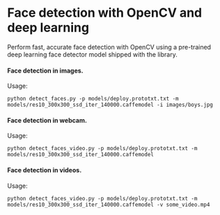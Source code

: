 # Face detection with OpenCV and deep learning

Perform fast, accurate face detection with OpenCV using a pre-trained deep learning face detector model shipped with the library.

#### Face detection in images.

Usage:

`python detect_faces.py -p models/deploy.prototxt.txt -m models/res10_300x300_ssd_iter_140000.caffemodel -i images/boys.jpg`

#### Face detection in webcam.

Usage:

`python detect_faces_video.py -p models/deploy.prototxt.txt -m models/res10_300x300_ssd_iter_140000.caffemodel`


#### Face detection in videos.

Usage:

`python detect_faces_video.py -p models/deploy.prototxt.txt -m models/res10_300x300_ssd_iter_140000.caffemodel -v some_video.mp4`
